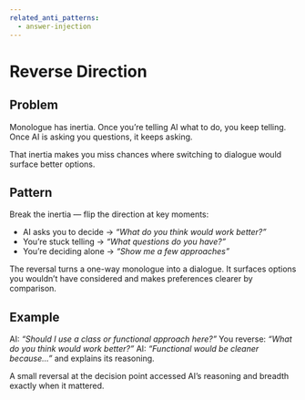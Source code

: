 ```yaml
---
related_anti_patterns:
  - answer-injection
---
```


# Reverse Direction

## Problem

Monologue has inertia.
Once you’re telling AI what to do, you keep telling.
Once AI is asking you questions, it keeps asking.

That inertia makes you miss chances where switching to dialogue would surface better options.

## Pattern

Break the inertia — flip the direction at key moments:

* AI asks you to decide → *“What do you think would work better?”*
* You’re stuck telling → *“What questions do you have?”*
* You’re deciding alone → *“Show me a few approaches”*

The reversal turns a one-way monologue into a dialogue.
It surfaces options you wouldn’t have considered and makes preferences clearer by comparison.

## Example

AI: *“Should I use a class or functional approach here?”*
You reverse: *“What do you think would work better?”*
AI: *“Functional would be cleaner because…”* and explains its reasoning.

A small reversal at the decision point accessed AI’s reasoning and breadth exactly when it mattered.
